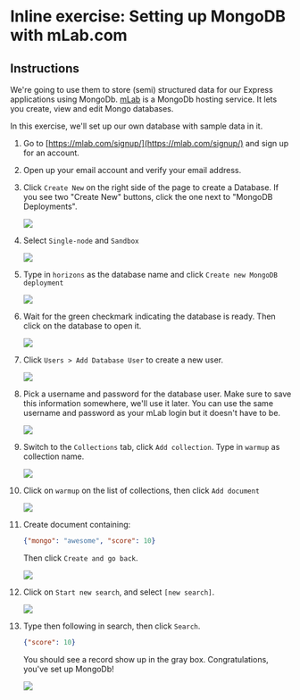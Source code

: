 # Inline exercise: Setting up MongoDB with mLab.com

## Instructions

We're going to use them to store (semi) structured data for our Express
applications using MongoDb. [mLab](https://mlab.com/) is a MongoDb hosting service.
It lets you create, view and edit Mongo databases.

In this exercise, we'll set up our own database with sample data in it.

1. Go to [https://mlab.com/signup/](https://mlab.com/signup/) and sign up for an account.
1. Open up your email account and verify your email address.
1. Click `Create New` on the right side of the page to create a Database. If you see two "Create New" buttons, click the one next to "MongoDB Deployments".

    ![](img/mlab-3-create.png)

1. Select `Single-node` and `Sandbox`

    ![](img/mlab-4-create.png)

1. Type in `horizons` as the database name and click `Create new MongoDB deployment`

    ![](img/mlab-5-create.png)

1. Wait for the green checkmark indicating the database is ready. Then click on the database to open it.

    ![](img/mlab-6-create-success.png)

1. Click `Users > Add Database User` to create a new user.

    ![](img/mlab-7-create-user.png)

1. Pick a username and password for the database user. Make sure
to save this information somewhere, we'll use it later.
You can use the same username and password as your mLab login
but it doesn't have to be.

    ![](img/mlab-8-create-user.png)

1. Switch to the `Collections` tab, click `Add collection`. Type in `warmup` as collection name.

    ![](img/mlab-9-create-collection.png)

1. Click on `warmup` on the list of collections, then click `Add document`

    ![](img/mlab-10-create-doc.png)

1. Create document containing:

    ```json
    {"mongo": "awesome", "score": 10}
    ```

    Then click `Create and go back`.

    ![](img/mlab-11-create-doc.png)

1. Click on `Start new search`, and select `[new search]`.

    ![](img/mlab-12-search.png)

1. Type then following in search, then click `Search`.

    ```json
    {"score": 10}
    ```

    You should see a record show up in the gray box. Congratulations, you've set up MongoDb!

    ![](img/mlab-13-search.png)
